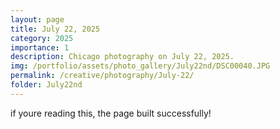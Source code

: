 ```yaml
---
layout: page
title: July 22, 2025
category: 2025
importance: 1
description: Chicago photography on July 22, 2025.
img: /portfolio/assets/photo_gallery/July22nd/DSC00040.JPG
permalink: /creative/photography/July-22/
folder: July22nd
---
```

if youre reading this, the page built successfully!
